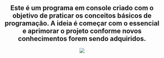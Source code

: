 <h2 align="center">Este é um programa em console criado com o objetivo de praticar os conceitos básicos de programação. A ideia é começar com o essencial e aprimorar o projeto conforme novos conhecimentos forem sendo adquiridos.</h2>
<p align="center">
  <img src="https://cdn.jsdelivr.net/gh/devicons/devicon@latest/icons/java/java-original.svg" />
</p>
